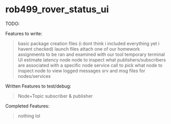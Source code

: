 # rob499_rover_status_ui


TODO:

Features to write:
>basic package creation files (i dont think i included everything yet i havent checked)
>launch files
  >attach one of our homework assignments to be ran and examined with our tool
>temporary terminal UI
>estimate latency node
>node to inspect what publishers/subscribers are associated with a specific node
>service call to pick what node to inspect
>node to view logged messages
>srv and msg files for nodes/services




Written Features to test/debug:
>Node+Topic subscriber & publisher




Completed Features:
>nothing lol
